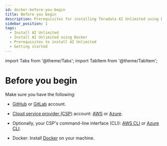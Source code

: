 ```yaml
---
id: docker-before-you-begin
title: Before you begin
description: Prerequisites for installing Teradata AI Unlimited using Docker.
sidebar_position: 1
tags:
  - Install AI Unlimited
  - Install AI Unlimited using Docker
  - Prerequisites to install AI Unlimited
  - Getting started
---
```

import Tabs from '@theme/Tabs';
import TabItem from '@theme/TabItem';

# Before you begin

Make sure you have the following:

- [GitHub](https://github.com) or [GitLab](https://gitlab.com) account.

- [Cloud service provider (CSP)](/docs/glossary.md#glo-csp) account: [AWS](https://aws.amazon.com) or [Azure](https://azure.microsoft.com). 

- Optionally, your CSP's command-line interface (CLI): [AWS CLI](https://docs.aws.amazon.com/cli/latest/userguide/cli-chap-getting-started.html) or [Azure CLI](https://learn.microsoft.com/en-us/cli/azure/get-started-with-azure-cli).

- Docker: Install [Docker](https://www.docker.com/get-started/) on your machine. 
